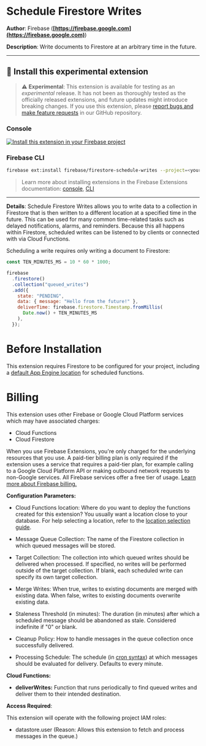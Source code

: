 # Schedule Firestore Writes

**Author**: Firebase (**[https://firebase.google.com](https://firebase.google.com)**)

**Description**: Write documents to Firestore at an arbitrary time in the future.

---

## 🧩 Install this experimental extension

> ⚠️ **Experimental**: This extension is available for testing as an _experimental_ release. It has not been as thoroughly tested as the officially released extensions, and future updates might introduce breaking changes. If you use this extension, please [report bugs and make feature requests](https://github.com/firebase/experimental-extensions/issues/new/choose) in our GitHub repository.

### Console

[![Install this extension in your Firebase project](../install-extension.png?raw=true "Install this extension in your Firebase project")](https://console.firebase.google.com/project/_/extensions/install?ref=firebase/firestore-schedule-writes)

### Firebase CLI

```bash
firebase ext:install firebase/firestore-schedule-writes --project=<your-project-id>
```

> Learn more about installing extensions in the Firebase Extensions documentation: [console](https://firebase.google.com/docs/extensions/install-extensions?platform=console), [CLI](https://firebase.google.com/docs/extensions/install-extensions?platform=cli)

---

**Details**: Schedule Firestore Writes allows you to write data to a collection in Firestore that is then written to a different location at a specified time in the future. This can be used for many common time-related tasks such as delayed notifications, alarms, and reminders. Because this all happens within Firestore, scheduled writes can be listened to by clients or connected with via Cloud Functions.

Scheduling a write requires only writing a document to Firestore:

```js
const TEN_MINUTES_MS = 10 * 60 * 1000;

firebase
  .firestore()
  .collection("queued_writes")
  .add({
    state: "PENDING",
    data: { message: "Hello from the future!" },
    deliverTime: firebase.firestore.Timestamp.fromMillis(
      Date.now() + TEN_MINUTES_MS
    ),
  });
```

# Before Installation

This extension requires Firestore to be configured for your project, including a [default App Engine location](https://firebase.google.com/docs/projects/locations#set-firestore-storage-schfunctions) for scheduled functions.

# Billing

This extension uses other Firebase or Google Cloud Platform services which may have associated charges:

<!-- List all products the extension interacts with -->

- Cloud Functions
- Cloud Firestore

When you use Firebase Extensions, you're only charged for the underlying resources that you use. A paid-tier billing plan is only required if the extension uses a service that requires a paid-tier plan, for example calling to a Google Cloud Platform API or making outbound network requests to non-Google services. All Firebase services offer a free tier of usage. [Learn more about Firebase billing.](https://firebase.google.com/pricing)

**Configuration Parameters:**

- Cloud Functions location: Where do you want to deploy the functions created for this extension? You usually want a location close to your database. For help selecting a location, refer to the [location selection guide](https://firebase.google.com/docs/functions/locations).

- Message Queue Collection: The name of the Firestore collection in which queued messages will be stored.

- Target Collection: The collection into which queued writes should be delivered when processed. If specified, no writes will be performed outside of the target collection. If blank, each scheduled write can specify its own target collection.

- Merge Writes: When true, writes to existing documents are merged with existing data. When false, writes to existing documents overwrite existing data.

- Staleness Threshold (in minutes): The duration (in minutes) after which a scheduled message should be abandoned as stale. Considered indefinite if "0" or blank.

- Cleanup Policy: How to handle messages in the queue collection once successfully delivered.

- Processing Schedule: The schedule (in [cron syntax](https://cloud.google.com/scheduler/docs/configuring/cron-job-schedules)) at which messages should be evaluated for delivery. Defaults to every minute.

**Cloud Functions:**

- **deliverWrites:** Function that runs periodically to find queued writes and deliver them to their intended destination.

**Access Required**:

This extension will operate with the following project IAM roles:

- datastore.user (Reason: Allows this extension to fetch and process messages in the queue.)

